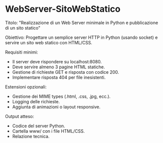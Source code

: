 # WebServer-SitoWebStatico

Titolo: "Realizzazione di un Web Server minimale in Python e pubblicazione di un sito statico"

Obiettivo: Progettare un semplice server HTTP in Python (usando socket) e servire un sito web statico con HTML/CSS.

Requisiti minimi:
- Il server deve rispondere su localhost:8080.
- Deve servire almeno 3 pagine HTML statiche.
- Gestione di richieste GET e risposta con codice 200.
- Implementare risposta 404 per file inesistenti.

Estensioni opzionali:
- Gestione dei MIME types (.html, .css, .jpg, ecc.).
- Logging delle richieste.
- Aggiunta di animazioni o layout responsive.

Output atteso:
- Codice del server Python.
- Cartella www/ con i file HTML/CSS.
- Relazione tecnica.
